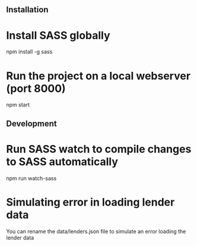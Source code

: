
## Installation

# Install SASS globally
npm install -g sass

# Run the project on a local webserver (port 8000)
npm start


## Development

# Run SASS watch to compile changes to SASS automatically
npm run watch-sass

# Simulating error in loading lender data
You can rename the data/lenders.json file to simulate an error loading the lender data